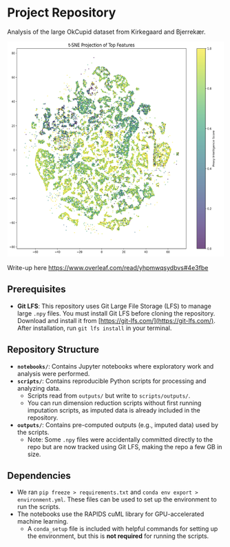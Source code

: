# Project Repository

Analysis of the large OkCupid dataset from Kirkegaard and Bjerrekær. 

<img src="outputs/readme.png" alt="Alt Text" width="600" height="500" />

Write-up here https://www.overleaf.com/read/yhpmwqsydbvs#4e3fbe

## Prerequisites
- **Git LFS**: This repository uses Git Large File Storage (LFS) to manage large `.npy` files. You must install Git LFS before cloning the repository.  
  Download and install it from [https://git-lfs.com/](https://git-lfs.com/).  
  After installation, run `git lfs install` in your terminal.

## Repository Structure
- **`notebooks/`**: Contains Jupyter notebooks where exploratory work and analysis were performed.
- **`scripts/`**: Contains reproducible Python scripts for processing and analyzing data.  
  - Scripts read from `outputs/` but write to `scripts/outputs/`.  
  - You can run dimension reduction scripts without first running imputation scripts, as imputed data is already included in the repository.
- **`outputs/`**: Contains pre-computed outputs (e.g., imputed data) used by the scripts.  
  - Note: Some `.npy` files were accidentally committed directly to the repo but are now tracked using Git LFS, making the repo a few GB in size.

## Dependencies
- We ran `pip freeze > requirements.txt` and `conda env export > environment.yml`. These files can be used to set up the environment to run the scripts. 
- The notebooks use the RAPIDS cuML library for GPU-accelerated machine learning.  
  - A `conda_setup` file is included with helpful commands for setting up the environment, but this is **not required** for running the scripts.
